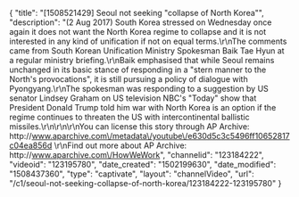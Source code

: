{
    "title": "[1508521429] Seoul not seeking \"collapse of North Korea\"",
    "description": "(2 Aug 2017) South Korea stressed on Wednesday once again it does not want the North Korea regime to collapse and it is not interested in any kind of unification if not on equal terms.\r\nThe comments came from South Korean Unification Ministry Spokesman Baik Tae Hyun at a regular ministry briefing.\r\nBaik emphasised that while Seoul remains unchanged in its basic stance of responding in a \"stern manner to the North's provocations\", it is still pursuing a policy of dialogue with Pyongyang.\r\nThe spokesman was responding to a suggestion by US senator Lindsey Graham on US television NBC's \"Today\" show that President Donald Trump told him war with North Korea is an option if the regime continues to threaten the US with intercontinental ballistic missiles.\r\n\r\n\r\nYou can license this story through AP Archive: http:\/\/www.aparchive.com\/metadata\/youtube\/e630d5c3c5496ff10652817c04ea856d \r\nFind out more about AP Archive: http:\/\/www.aparchive.com\/HowWeWork",
    "channelid": "123184222",
    "videoid": "123195780",
    "date_created": "1502199630",
    "date_modified": "1508437360",
    "type": "captivate",
    "layout": "channelVideo",
    "url": "\/c1\/seoul-not-seeking-collapse-of-north-korea\/123184222-123195780"
}
